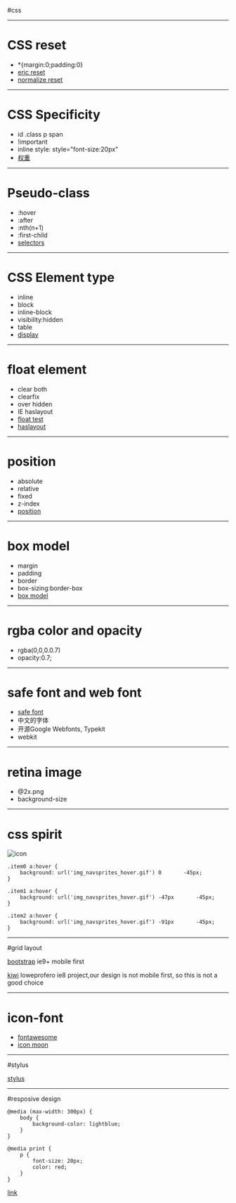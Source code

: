 #css

-------------
# CSS reset
- *{margin:0;padding:0}
- [eric reset](http://meyerweb.com/eric/tools/css/reset/)
- [normalize reset](https://github.com/necolas/normalize.css)

----------------
# CSS Specificity

- id .class p span 
- !important
- inline style: style="font-size:20px"
- [权重](http://www.w3cplus.com/css/css-specificity-things-you-should-know.html)

----------------
# Pseudo-class
- :hover
- :after
- :nth(n+1)
- :first-child
- [selectors](http://quirksmode.org/css/selectors/)

-----------------
# CSS Element type
- inline
- block
- inline-block
- visibility:hidden
- table
- [display](http://segmentfault.com/blog/trigkit4/1190000000654770)

----------------
# float element

- clear both
- clearfix 
- over hidden
- IE haslayout
- [float test](http://www.cnblogs.com/polk6/p/3142187.html)
- [haslayout](http://www.qianduan.net/comprehensive-haslayout.html)

----------------
# position 

- absolute
- relative
- fixed
- z-index
- [position](http://www.html-js.com/article/1744)

----------------
# box model

- margin
- padding
- border
- box-sizing:border-box
- [box model](http://www.w3school.com.cn/css/css_boxmodel.asp)

	
---------
# rgba color and opacity

- rgba(0,0,0.0.7)
- opacity:0.7;

----------
# safe font and web font

- [safe font](http://www.cssfontstack.com/)
- 中文的字体
- 开源Google Webfonts, Typekit
- webkit

--------
# retina image
- @2x.png
- background-size

------
# css spirit
![icon](http://www.w3schools.com/css/img_navsprites_hover.gif)
	
	.item0 a:hover {
    	background: url('img_navsprites_hover.gif') 0 		-45px;
	}

	.item1 a:hover {
    	background: url('img_navsprites_hover.gif') -47px 		-45px;
	}

	.item2 a:hover {
    	background: url('img_navsprites_hover.gif') -91px 		-45px;
	}
	
--------
#grid layout

[bootstrap](http://getbootstrap.com/) ie9+ mobile first

[kiwi](https://github.com/tuxlinuxien) loweprofero ie8 project,our design is not mobile first, so this is not a good choice

---------------------

# icon-font

- [fontawesome](http://fortawesome.github.io/Font-Awesome/)
- [icon moon](https://icomoon.io/)

-------------------
#stylus

[stylus](http://learnboost.github.io/stylus/)

------------------
#resposive design

	@media (max-width: 300px) {
    	body {
        	background-color: lightblue;
    	}
	}
	
	@media print {
    	p {
        	font-size: 20px;
        	color: red;
    	}
	}

[link](http://mediaqueri.es/)








